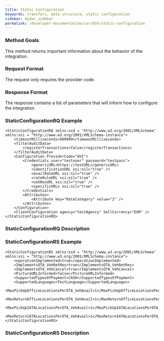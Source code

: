 ```yaml
---
title: Static Configuration
keywords: transfers, data structure, static configuration
sidebar: mydoc_sidebar
permalink: /developer-documentation/car/DSF/static-configuration
---
```




### Method Goals


This method returns important information about the behavior of the
integration.



### Request Format


The request only requires the provider code.



### Response Format


The response contains a list of parameters that will inform how to
configure the integration.



### StaticConfigurationRQ Example




    <StaticConfigurationRQ xmlns:xsd = "http://www.w3.org/2001/XMLSchema" xmlns:xsi = "http://www.w3.org/2001/XMLSchema-instance">
        <timeoutMilliseconds>999999</timeoutMilliseconds>
        <filterAuditData>
            <registerTransactions>false</registerTransactions>
        </filterAuditData>
        <Configuration ProviderCode="AVI">
            <Credentials user="testuser" password="testpass">
                <genericURL>https://testURL</genericURL>
                <identificationURL xsi:nil="true" />
                <availRateURL xsi:nil="true" />
                <rateRuleURL xsi:nil="true" />
                <vehResURL xsi:nil="true" />
                <specificURLs xsi:nil="true" />
            </Credentials>
            <Attributes>
                <Attribute key="RateCategory" value="2" />
            </Attributes>
        </Configuration>
        <ClientConfiguration agency="testAgency" SellCurrency="EUR" />
    </StaticConfigurationRQ>



### StaticConfigurationRQ Description




### StaticConfigurationRS Example




    <StaticConfigurationRS xmlns:xsd = "http://www.w3.org/2001/XMLSchema" xmlns:xsi = "http://www.w3.org/2001/XMLSchema-instance">
        <operationImplemented>true</operationImplemented>
        <ImplementsOTA_VehRetRes>true</ImplementsOTA_VehRetRes>
        <ImplementsOTA_VehCancel>true</ImplementsOTA_VehCancel>
        <PictureURLInformed>false</PictureURLInformed>
        <SupportedTypesOfPayment>CASH</SupportedTypesOfPayment>
        <SupportedLanguages>TestLanguage</SupportedLanguages>
        <MaxPickUpOfficeLocationsPerOTA_VehAvail>1</MaxPickUpOfficeLocationsPerOTA_VehAvail>
        <MaxReturnOfficeLocationsPerOTA_VehAvail>1</MaxReturnOfficeLocationsPerOTA_VehAvail>
        <MaxPickUpIATALocationsPerOTA_VehAvail>1</MaxPickUpIATALocationsPerOTA_VehAvail>
        <MaxReturnIATALocationsPerOTA_VehAvail>1</MaxReturnIATALocationsPerOTA_VehAvail>
    </StaticConfigurationRS>



### StaticConfigurationRS Description



